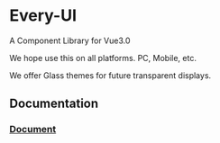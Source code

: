 # Every-UI

A Component Library for Vue3.0

We hope use this on all platforms. PC, Mobile, etc.

We offer Glass themes for future transparent displays.

## Documentation
### [Document](https://every-ui.github.io)
